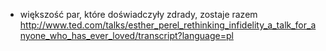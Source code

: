 - większość par, które doświadczyły zdrady, zostaje razem http://www.ted.com/talks/esther_perel_rethinking_infidelity_a_talk_for_anyone_who_has_ever_loved/transcript?language=pl
